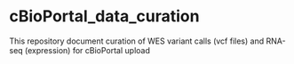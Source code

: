 # cBioPortal_data_curation
This repository document curation of WES variant calls (vcf files) and RNA-seq (expression) for cBioPortal upload
